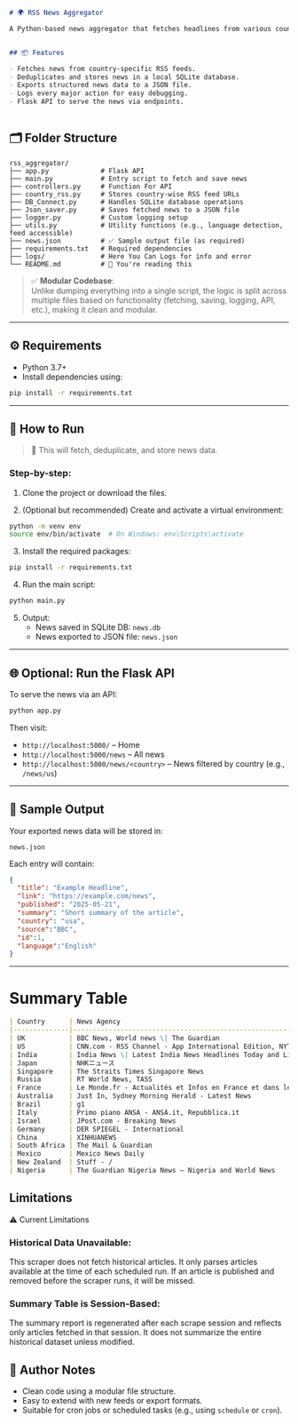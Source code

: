 
```markdown
# 🌍 RSS News Aggregator

A Python-based news aggregator that fetches headlines from various country-specific RSS feeds, stores them in a local database, and exports them to a JSON file. The application is built using a modular approach—each component handles a distinct responsibility, improving maintainability and readability.


## 📦 Features

- Fetches news from country-specific RSS feeds.
- Deduplicates and stores news in a local SQLite database.
- Exports structured news data to a JSON file.
- Logs every major action for easy debugging.
- Flask API to serve the news via endpoints.



```
## 🗂️ Folder Structure
```plaintext
rss_aggregator/
├── app.py             # Flask API 
├── main.py            # Entry script to fetch and save news
├── controllers.py     # Function For API
├── country_rss.py     # Stores country-wise RSS feed URLs
├── DB_Connect.py      # Handles SQLite database operations
├── Json_saver.py      # Saves fetched news to a JSON file
├── logger.py          # Custom logging setup
├── utils.py           # Utility functions (e.g., language detection, feed accessible)
├── news.json          # ✅ Sample output file (as required)
├── requirements.txt   # Required dependencies
├── logs/              # Here You Can Logs for info and error
└── README.md          # 📖 You're reading this
```

> ✅ **Modular Codebase**:  
> Unlike dumping everything into a single script, the logic is split across multiple files based on functionality (fetching, saving, logging, API, etc.), making it clean and modular.

---

## ⚙️ Requirements

- Python 3.7+
- Install dependencies using:

```bash
pip install -r requirements.txt
```

---

## 🚀 How to Run

> 🔁 This will fetch, deduplicate, and store news data.

### Step-by-step:

1. Clone the project or download the files.

2. (Optional but recommended) Create and activate a virtual environment:

```bash
python -m venv env
source env/bin/activate  # On Windows: env\Scripts\activate
```

3. Install the required packages:

```bash
pip install -r requirements.txt
```

4. Run the main script:

```bash
python main.py
```

5. Output:
   - News saved in SQLite DB: `news.db`
   - News exported to JSON file: `news.json`

---

## 🌐 Optional: Run the Flask API

To serve the news via an API:

```bash
python app.py
```

Then visit:

- `http://localhost:5000/` – Home
- `http://localhost:5000/news` – All news
- `http://localhost:5000/news/<country>` – News filtered by country (e.g., `/news/us`)

---

## 📄 Sample Output

Your exported news data will be stored in:

```
news.json
```

Each entry will contain:

```json
{
  "title": "Example Headline",
  "link": "https://example.com/news",
  "published": "2025-05-21",
  "summary": "Short summary of the article",
  "country": "usa",
  "source":"BBC",
  "id":1,
  "language":"English"
}
```
---
# Summary Table
```markdown
| Country      | News Agency                                                                                      | Total Articles Downloaded | Total Historical Data |
|--------------|------------------------------------------------------------------------------------------------|---------------------------|-----------------------|
| UK           | BBC News, World news \| The Guardian                                                           | 79                        | 0                     |
| US           | CNN.com - RSS Channel - App International Edition, NYT > Top Stories                            | 82                        | 0                     |
| India        | India News \| Latest India News Headlines Today and Live Updates from India - Times of India, World News Today: International News Headlines - The Hindu \| The Hindu | 120                       | 0                     |
| Japan        | NHKニュース                                                                                     | 7                         | 0                     |
| Singapore    | The Straits Times Singapore News                                                                | 52                        | 0                     |
| Russia       | RT World News, TASS                                                                             | 200                       | 0                     |
| France       | Le Monde.fr - Actualités et Infos en France et dans le monde                                    | 18                        | 0                     |
| Australia    | Just In, Sydney Morning Herald - Latest News                                                    | 45                        | 0                     |
| Brazil       | g1                                                                                             | 100                       | 0                     |
| Italy        | Primo piano ANSA - ANSA.it, Repubblica.it                                                      | 54                        | 0                     |
| Israel       | JPost.com - Breaking News                                                                      | 30                        | 0                     |
| Germany      | DER SPIEGEL - International                                                                     | 20                        | 0                     |
| China        | XINHUANEWS                                                                                      | 20                        | 20                    |
| South Africa | The Mail & Guardian                                                                            | 10                        | 0                     |
| Mexico       | Mexico News Daily                                                                              | 10                        | 0                     |
| New Zealand  | Stuff - /                                                                                      | 80                        | 0                     |
| Nigeria      | The Guardian Nigeria News – Nigeria and World News                                             | 10                        | 0                     |
```

## Limitations

⚠️ Current Limitations
### Historical Data Unavailable:
This scraper does not fetch historical articles. It only parses articles available at the time of each scheduled run. If an article is published and removed before the scraper runs, it will be missed.

### Summary Table is Session-Based:
The summary report is regenerated after each scrape session and reflects only articles fetched in that session. It does not summarize the entire historical dataset unless modified.

## 🧠 Author Notes

- Clean code using a modular file structure.
- Easy to extend with new feeds or export formats.
- Suitable for cron jobs or scheduled tasks (e.g., using `schedule` or `cron`).

